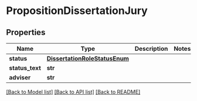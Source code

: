# PropositionDissertationJury

## Properties
Name | Type | Description | Notes
------------ | ------------- | ------------- | -------------
**status** | [**DissertationRoleStatusEnum**](DissertationRoleStatusEnum.md) |  | 
**status_text** | **str** |  | 
**adviser** | **str** |  | 

[[Back to Model list]](../README.md#documentation-for-models) [[Back to API list]](../README.md#documentation-for-api-endpoints) [[Back to README]](../README.md)


